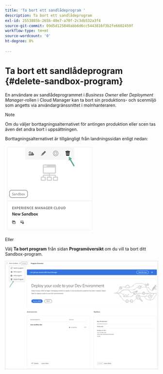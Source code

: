 ```yaml
---
title: 'Ta bort ett sandlådeprogram '
description: Ta bort ett sandlådeprogram
exl-id: 2553885b-265b-40e7-a70f-2c3db532a3f4
source-git-commit: 09d5d125840abb6d6cc5443816f3b2fe6602459f
workflow-type: tm+mt
source-wordcount: '0'
ht-degree: 0%

---
```


# Ta bort ett sandlådeprogram {#delete-sandbox-program}

En användare av sandlådeprogrammet i *Business Owner* eller *Deployment Manager*-rollen i Cloud Manager kan ta bort sin produktions- och scenmiljö som angetts via användargränssnittet i molnhanteraren.

>[!NOTE]
>Om du väljer borttagningsalternativet för antingen produktion eller scen tas även det andra bort i uppsättningen.

Borttagningsalternativet är tillgängligt från landningssidan enligt nedan:

![](assets/delete-sandbox1.png)

Eller

Välj **Ta bort program** från sidan **Programöversikt** om du vill ta bort ditt Sandbox-program.

![](assets/delete-sandbox2.png)
